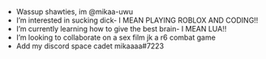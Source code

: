 - Wassup shawties, im @mikaa-uwu
- I’m interested in sucking dick- I MEAN PLAYING ROBLOX AND CODING!!
- I’m currently learning how to give the best brain- I MEAN LUA!!
- I’m looking to collaborate on a sex film jk a r6 combat game
- Add my discord space cadet mikaaaa#7223

<!---
mikaa-uwu/mikaa-uwu is a ✨ special ✨ repository because its `README.md` (this file) appears on your GitHub profile.
You can click the Preview link to take a look at your changes.
--->
